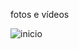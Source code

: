 fotos e vídeos

![inicio](https://github.com/user-attachments/assets/938b48fc-68ff-4e74-a5de-2990b7376436)
